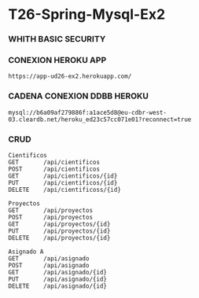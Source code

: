 # T26-Spring-Mysql-Ex2

### WHITH BASIC SECURITY

### CONEXION HEROKU APP 
```
https://app-ud26-ex2.herokuapp.com/
```
### CADENA CONEXION DDBB HEROKU
```
mysql://b6a09af279886f:a1ace5d8@eu-cdbr-west-03.cleardb.net/heroku_ed23c57cc071e01?reconnect=true

```
### CRUD 
```
Cientificos
GET       /api/cientificos
POST      /api/cientificos
GET       /api/cientificos/{id}
PUT       /api/cientificos/{id}
DELETE    /api/cientificoss/{id}
```
```
Proyectos
GET       /api/proyectos
POST      /api/proyectos
GET       /api/proyectos/{id}
PUT       /api/proyectos/{id}
DELETE    /api/proyectos/{id}
```
```
Asignado A
GET       /api/asignado
POST      /api/asignado
GET       /api/asignado/{id}
PUT       /api/asignado/{id}
DELETE    /api/asignado/{id}

